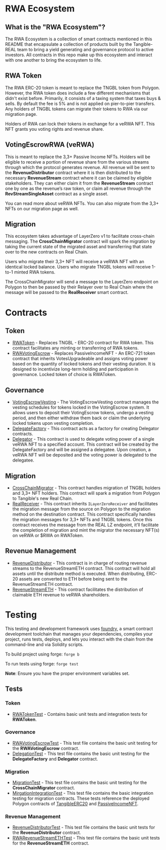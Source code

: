 # RWA Ecosystem

## What is the "RWA Ecosystem"?

The RWA Ecosystem is a collection of smart contracts mentioned in this README that encapsulate a collection of products built by the Tangible-REAL team to bring a yield generating and governance protocol to active investors. All contracts in this repo make up this ecosystem and interact with one another to bring the ecosystem to life.

## RWA Token

The RWA ERC-20 token is meant to replace the TNGBL token from Polygon. However, the RWA token does include a few different mechanisms that didn't exist before. Primarily, it consists of a taxing system that taxes buys & sells. By default the fee is 5% and is not applied on pier-to-pier transfers. Any holders of TNGBL tokens can migrate their tokens to RWA via our migration page.

Holders of RWA can lock their tokens in exchange for a veRWA NFT. This NFT grants you voting rights and revenue share.

## VotingEscrowRWA (veRWA)

This is meant to replace the 3,3+ Passive Income NFTs. Holders will be eligible to receive a portion of revenue share from the various streams through which the protocol generates revenue. All revenue will be sent to the **RevenueDistributor** contract where it is then distributed to the necessary **RevenueStream** contract where it can be claimed by eligible stakeholders. They can either claim it from the **RevenueStream** contract one by one as the revenue’s raw token, or claim all revenue through the **RevStreamSingleAsset** contract as a single asset.

You can read more about veRWA NFTs. You can also migrate from the 3,3+ NFTs on our migration page as well.

## Migration

This ecosystem takes advantage of LayerZero v1 to facilitate cross-chain messaging. The **CrossChainMigrator** contract will spark the migration by taking the current state of the migrated asset and transferring that state over to the new contracts on Real Chain.

Users who migrate their 3,3+ NFT will receive a veRWA NFT with an identical locked balance. Users who migrate TNGBL tokens will receive 1-to-1 minted RWA tokens.

The CrossChainMigrator will send a message to the LayerZero endpoint on Polygon to then be passed by their Relayer over to Real Chain where the message will be passed to the **RealReceiver** smart contract.

# Contracts

## Token

- [RWAToken](./src/RWAToken.sol) - Replaces TNGBL - ERC-20 contract for RWA token. This contract facilitates any minting or transferring of RWA tokens.
- [RWAVotingEscrow](./src/governance/RWAVotingEscrow.sol) - Replaces PassiveIncomeNFT - An ERC-721 token contract that inherits VotesUpgradeable and assigns voting power based on the quantity of locked tokens and their vesting duration. It is designed to incentivize long-term holding and participation in governance. Locked token of choice is RWAToken.

## Governance

- [VotingEscrowVesting](./src/governance/VotingEscrowVesting.sol) - The VotingEscrowVesting contract manages the vesting schedules for tokens locked in the VotingEscrow system. It allows users to deposit their VotingEscrow tokens, undergo a vesting period, and then either withdraw them back or claim the underlying locked tokens upon vesting completion.
- [DelegateFactory](./src/governance/DelegateFactory.sol) - This contract acts as a factory for creating Delegator contracts.
- [Delegator](./src/governance/Delegator.sol) - This contract is used to delegate voting power of a single veRWA NFT to a specified account. This contract will be created by the DelegateFactory and will be assigned a delegatee. Upon creation, a veRWA NFT will be deposited and the voting power is delegated to the delegatee.

## Migration

- [CrossChainMigrator](./src/CrossChainMigrator.sol) - This contract handles migration of TNGBL holders and 3,3+ NFT holders. This contract will spark a migration from Polygon to Tangible's new Real Chain.
- [RealReceiver](./src/RealReceiverNFT.sol) - This contract inherits `ILayerZeroReceiver` and facilitates the migration message from the source on Polygon to the migration method on the destination contract. This contract specifically handles the migration messages for 3,3+ NFTs and TNGBL tokens. Once this contract receives the message from the REAL LZ endpoint, it’ll facilitate the completion of migration and mint the migrator the necessary NFT(s) on veRWA or $RWA on RWAToken.

## Revenue Management

- [RevenueDistributor](./src/RevenueDistributor.sol) - This contract is in charge of routing revenue streams to the RevenueStreamETH contract. This contract will hold all assets until the distribute method is executed. When distributing, ERC-20 assets are converted to ETH before being sent to the RevenueStreamETH contract.
- [RevenueStreamETH](./src/RevenueStreamETH.sol) - This contract facilitates the distribution of claimable ETH revenue to veRWA shareholders.

# Testing

This testing and development framework uses [foundry](https://book.getfoundry.sh/), a smart contract development toolchain that manages your dependencies, compiles your project, runs tests, deploys, and lets you interact with the chain from the command-line and via Solidity scripts.

To build project using forge:
`forge b` 

To run tests using forge:
`forge test` 

**Note**: Ensure you have the proper environment variables set.

## Tests

### Token

- [RWATokenTest](./test/RWAToken.t.sol) - Contains basic unit tests and integration tests for **RWAToken**.

### Governance

- [RWAVotingEscrowTest](./test/RWAVotingEscrow.t.sol) - This test file contains the basic unit testing for the **RWAVotingEscrow** contract.
- [DelegationTest](./test/Delegation.t.sol) - This test file contains the basic unit testing for the **DelegateFactory** and **Delegator** contract.

### Migration

- [MigrationTest](./test/Migration.t.sol) - This test file contains the basic unit testing for the **CrossChainMigrator** contract.
- [MirgationIntegrationTest](./test/MigrationIntegration.t.sol) - This test file contains the basic integration testing for migration contracts. These tests reference the deployed Polygon contracts of [TangibleERC20](https://polygonscan.com/address/0x49e6A20f1BBdfEeC2a8222E052000BbB14EE6007) and [PassiveIncomeNFT](https://polygonscan.com/address/0xDc7ee66c43f35aC8C1d12Df90e61f05fbc2cD2c1).

### Revenue Management

- [RevenueDistributorTest](./test/RevenueDistribution.t.sol) - This test file contains the basic unit tests for the **RevenueDistributor** contract.
- [RWARevenueStreamETHTest](./test/RevenueStreamETH.t.sol) - This test file contains the basic unit tests for the **RevenueStreamETH** contract.